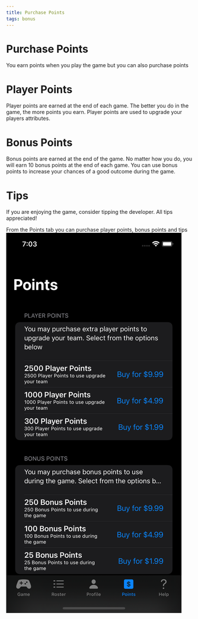 ```yaml
---
title: Purchase Points
tags: bonus
---
```


# Purchase Points
You earn points when you play the game but you can also purchase points

# Player Points

Player points are earned at the end of each game.  The better you do in the game, the more points you earn.  Player points are used to upgrade your players attributes.  

# Bonus Points

Bonus points are earned at the end of the game.  No matter how you do, you will earn 10 bonus points at the end of each game.  You can use bonus points to increase your chances of a good outcome during the game.

# Tips

If you are enjoying the game, consider tipping the developer.  All tips appreciated!

From the Points tab you can purchase player points, bonus points and tips
![Purchase Points](https://raw.githubusercontent.com/jwerfel/JBaseballDocs/DataSource/Images/Points.png)